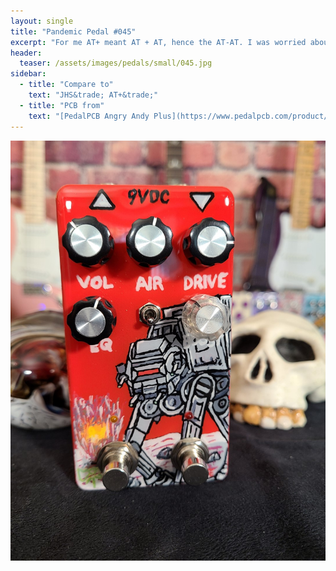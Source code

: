 ```yaml
---
layout: single
title: "Pandemic Pedal #045"
excerpt: "For me AT+ meant AT + AT, hence the AT-AT. I was worried about trying to paint something with so much detail, so small. I felt I did a passible job. The best friend asked why the AT-AT has boobs. I thought it was just his crazy dirty mind. That was until someone on social media asked the same question. I need to get better at perspectives. That clear knob blends in really well though."
header:
  teaser: /assets/images/pedals/small/045.jpg
sidebar:
  - title: "Compare to"
    text: "JHS&trade; AT+&trade;"
  - title: "PCB from"
    text: "[PedalPCB Angry Andy Plus](https://www.pedalpcb.com/product/angryandyplus/)"
---
```


![header](/assets/images/pedals/045.jpg)
